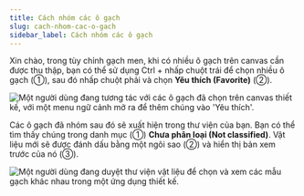 ```yaml
---
title: Cách nhóm các ô gạch
slug: cach-nhom-cac-o-gach
sidebar_label: Cách nhóm các ô gạch
---
```


Xin chào, trong tùy chỉnh gạch men, khi có nhiều ô gạch trên canvas cần được thu thập, bạn có thể sử dụng Ctrl + nhấp chuột trái để chọn nhiều ô gạch (①), sau đó nhấp chuột phải và chọn **Yêu thích (Favorite)** (②).

![Một người dùng đang tương tác với các ô gạch đã chọn trên canvas thiết kế, với một menu ngữ cảnh mở ra để thêm chúng vào 'Yêu thích'.](https://storage.googleapis.com/jegavn_kb/images/4bd858f2-96f0-4262-8e04-e777a98d2bea.png)

Các ô gạch đã nhóm sau đó sẽ xuất hiện trong thư viện của bạn. Bạn có thể tìm thấy chúng trong danh mục (①) **Chưa phân loại (Not classified)**. Vật liệu mới sẽ được đánh dấu bằng một ngôi sao (②) và hiển thị bản xem trước của nó (③).

![Một người dùng đang duyệt thư viện vật liệu để chọn và xem các mẫu gạch khác nhau trong một ứng dụng thiết kế.](https://storage.googleapis.com/jegavn_kb/images/10445123-3569-486e-aa2d-049d46853a01.png)